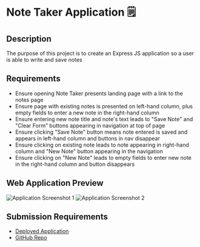 # Note Taker Application 🗒️

## Description
The purpose of this project is to create an Express JS application so a user is able to write and save notes

## Requirements
- Ensure opening Note Taker presents landing page with a link to the notes page
- Ensure page with existing notes is presented on left-hand column, plus empty fields to enter a new note in the right-hand column
- Ensure entering new note title and note's text leads to "Save Note" and "Clear Form" buttons appearing in navigation at top of page
- Ensure clicking "Save Note" button means note entered is saved and appears in left-hand column and buttons in nav disappear
- Ensure clicking on existing note leads to note appearing in right-hand column and "New Note" button appearing in the navigation
- Ensure clicking on "New Note" leads to empty fields to enter new note in the right-hand column and button disappears

## Web Application Preview
![Application Screenshot 1](images/readme-application-1.png)
![Application Screenshot 2](images/readme-application-2.png)


## Submission Requirements
- [Deployed Application](https://github.com/ajayshans/README-generator/blob/main/sample/README-sample.md/)
- [GitHub Repo](https://github.com/ajayshans/note-taker-app/)